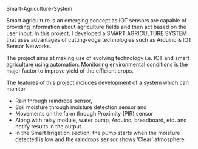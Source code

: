 Smart-Agriculture-System

Smart agriculture is an emerging concept as IOT sensors are capable of providing information about agriculture fields and then act based on the user input. 
In this project, I developed a SMART AGRICULTURE SYSTEM that uses advantages of cutting-edge technologies such as Arduino & IOT Sensor Networks. 

The project aims at making use of evolving technology i.e. IOT and smart agriculture using automation.
Monitoring environmental conditions is the major factor to improve yield of the efficient crops. 

The features of this project includes development of a system which can monitor
- Rain through raindrops sensor,
- Soil moisture through moisture detection sensor and
- Movements on the farm through Proximity (PIR) sensor
- Along with relay module, water pump, Arduino, breadboard, etc. and notify results in the output.
- In the Smart Irrigation section, the pump starts when the moisture detected is low and the raindrops sensor shows ‘Clear’ atmosphere.

